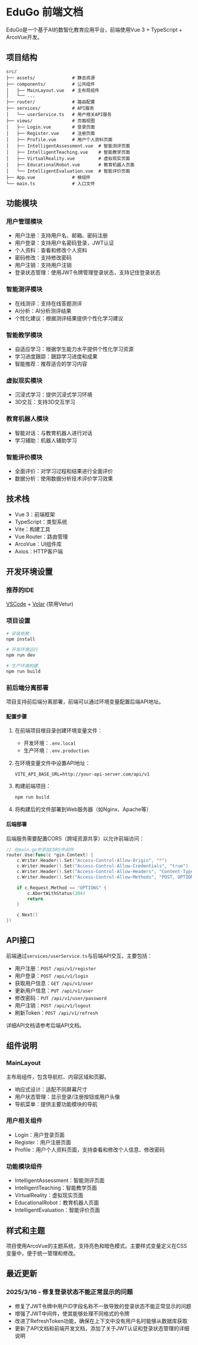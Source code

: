 # EduGo 前端文档

EduGo是一个基于AI的数智化教育应用平台，前端使用Vue 3 + TypeScript + ArcoVue开发。

## 项目结构

```
src/
├── assets/              # 静态资源
├── components/          # 公共组件
│   ├── MainLayout.vue   # 主布局组件
│   └── ...
├── router/              # 路由配置
├── services/            # API服务
│   └── userService.ts   # 用户相关API服务
├── views/               # 页面视图
│   ├── Login.vue        # 登录页面
│   ├── Register.vue     # 注册页面
│   ├── Profile.vue      # 用户个人资料页面
│   ├── IntelligentAssessment.vue  # 智能测评页面
│   ├── IntelligentTeaching.vue    # 智能教学页面
│   ├── VirtualReality.vue         # 虚拟现实页面
│   ├── EducationalRobot.vue       # 教育机器人页面
│   └── IntelligentEvaluation.vue  # 智能评价页面
├── App.vue              # 根组件
└── main.ts              # 入口文件
```

## 功能模块

### 用户管理模块

- 用户注册：支持用户名、邮箱、密码注册
- 用户登录：支持用户名密码登录，JWT认证
- 个人资料：查看和修改个人资料
- 密码修改：支持修改密码
- 用户注销：支持用户注销
- 登录状态管理：使用JWT令牌管理登录状态，支持记住登录状态

### 智能测评模块

- 在线测评：支持在线答题测评
- AI分析：AI分析测评结果
- 个性化建议：根据测评结果提供个性化学习建议

### 智能教学模块

- 自适应学习：根据学生能力水平提供个性化学习资源
- 学习进度跟踪：跟踪学习进度和成果
- 智能推荐：推荐适合的学习内容

### 虚拟现实模块

- 沉浸式学习：提供沉浸式学习环境
- 3D交互：支持3D交互学习

### 教育机器人模块

- 智能对话：与教育机器人进行对话
- 学习辅助：机器人辅助学习

### 智能评价模块

- 全面评价：对学习过程和结果进行全面评价
- 数据分析：使用数据分析技术评价学习效果

## 技术栈

- Vue 3：前端框架
- TypeScript：类型系统
- Vite：构建工具
- Vue Router：路由管理
- ArcoVue：UI组件库
- Axios：HTTP客户端

## 开发环境设置

### 推荐的IDE

[VSCode](https://code.visualstudio.com/) + [Volar](https://marketplace.visualstudio.com/items?itemName=Vue.volar) (禁用Vetur)

### 项目设置

```sh
# 安装依赖
npm install

# 开发环境运行
npm run dev

# 生产环境构建
npm run build
```

### 前后端分离部署

项目支持前后端分离部署，前端可以通过环境变量配置后端API地址。

#### 配置步骤

1. 在前端项目根目录创建环境变量文件：
   - 开发环境：`.env.local`
   - 生产环境：`.env.production`

2. 在环境变量文件中设置API地址：
   ```
   VITE_API_BASE_URL=http://your-api-server.com/api/v1
   ```

3. 构建前端项目：
   ```sh
   npm run build
   ```

4. 将构建后的文件部署到Web服务器（如Nginx、Apache等）

#### 后端部署

后端服务需要配置CORS（跨域资源共享）以允许前端访问：

```go
// 在main.go中添加CORS中间件
router.Use(func(c *gin.Context) {
    c.Writer.Header().Set("Access-Control-Allow-Origin", "*")
    c.Writer.Header().Set("Access-Control-Allow-Credentials", "true")
    c.Writer.Header().Set("Access-Control-Allow-Headers", "Content-Type, Content-Length, Accept-Encoding, X-CSRF-Token, Authorization, accept, origin, Cache-Control, X-Requested-With")
    c.Writer.Header().Set("Access-Control-Allow-Methods", "POST, OPTIONS, GET, PUT, DELETE")

    if c.Request.Method == "OPTIONS" {
        c.AbortWithStatus(204)
        return
    }

    c.Next()
})
```

## API接口

前端通过`services/userService.ts`与后端API交互，主要包括：

- 用户注册：`POST /api/v1/register`
- 用户登录：`POST /api/v1/login`
- 获取用户信息：`GET /api/v1/user`
- 更新用户信息：`PUT /api/v1/user`
- 修改密码：`PUT /api/v1/user/password`
- 用户注销：`POST /api/v1/logout`
- 刷新Token：`POST /api/v1/refresh`

详细API文档请参考后端API文档。

## 组件说明

### MainLayout

主布局组件，包含导航栏、内容区域和页脚。

- 响应式设计：适配不同屏幕尺寸
- 用户状态管理：显示登录/注册按钮或用户头像
- 导航菜单：提供主要功能模块的导航

### 用户相关组件

- Login：用户登录页面
- Register：用户注册页面
- Profile：用户个人资料页面，支持查看和修改个人信息、修改密码

### 功能模块组件

- IntelligentAssessment：智能测评页面
- IntelligentTeaching：智能教学页面
- VirtualReality：虚拟现实页面
- EducationalRobot：教育机器人页面
- IntelligentEvaluation：智能评价页面

## 样式和主题

项目使用ArcoVue的主题系统，支持亮色和暗色模式。主要样式变量定义在CSS变量中，便于统一管理和修改。

## 最近更新

### 2025/3/16 - 修复登录状态不能正常显示的问题

- 修复了JWT令牌中用户ID字段名称不一致导致的登录状态不能正常显示的问题
- 增强了JWT中间件，使其能够处理不同格式的令牌
- 改进了RefreshToken功能，确保在上下文中没有用户名时能够从数据库获取
- 更新了API文档和前端开发文档，添加了关于JWT认证和登录状态管理的详细说明
